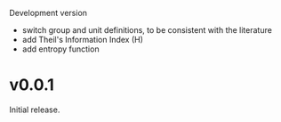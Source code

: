 Development version

* switch group and unit definitions, to be consistent with the literature
* add Theil's Information Index (H) 
* add entropy function

v0.0.1
======

Initial release.
